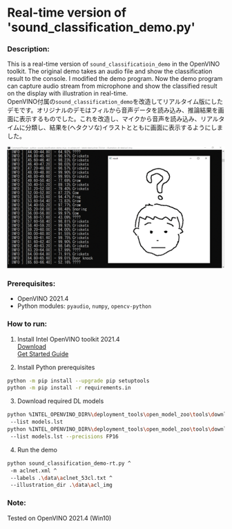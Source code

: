 # Real-time version of 'sound_classification_demo.py'

### Description:  
This is a real-time version of `sound_classificatioin_demo` in the OpenVINO toolkit. The original demo takes an audio file and show the classification result to the console. I modified the demo program. Now the demo program can capture audio stream from microphone and show the classified result on the display with illustration in real-time.  
OpenVINO付属の`sound_classification_demo`を改造してリアルタイム版にしたデモです。オリジナルのデモはフィルから音声データを読み込み、推論結果を画面に表示するものでした。これを改造し、マイクから音声を読み込み、リアルタイムに分類し、結果を(ヘタクソな)イラストとともに画面に表示するようにしました。  

![image1](resources/result_img.gif)

### Prerequisites:

- OpenVINO 2021.4
- Python modules: `pyaudio`, `numpy`, `opencv-python`


### How to run:  

1. Install Intel OpenVINO toolkit 2021.4  
[Download](https://software.intel.com/content/www/us/en/develop/tools/openvino-toolkit/download.html)  
[Get Started Guide](https://docs.openvinotoolkit.org/latest/get_started_guides.html)  

2. Install Python prerequisites  
```sh
python -m pip install --upgrade pip setuptools
python -m pip install -r requirements.in
```

3. Download required DL models
```sh
python %INTEL_OPENVINO_DIR%\deployment_tools\open_model_zoo\tools\downloader\downloader.py ^
 --list models.lst
python %INTEL_OPENVINO_DIR%\deployment_tools\open_model_zoo\tools\downloader\converter.py ^
 --list models.lst --precisions FP16
```

4. Run the demo

```sh
python sound_classification_demo-rt.py ^
 -m aclnet.xml ^
 --labels .\data\aclnet_53cl.txt ^
 --illustration_dir .\data\acl_img
```

### Note:  
Tested on OpenVINO 2021.4 (Win10)
